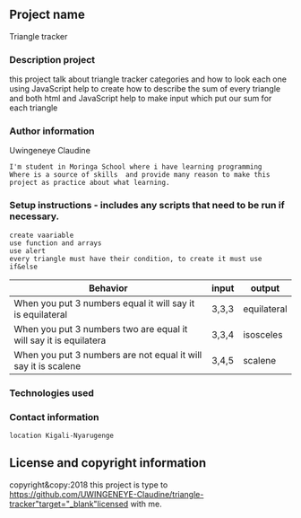 ## Project name
Triangle tracker
### Description project
this project talk about triangle tracker categories and how to look each one using  JavaScript help to create how to describe the sum of every triangle and both html and JavaScript help to make input which put our sum for each triangle
### Author information 
Uwingeneye Claudine
~~~~
I'm student in Moringa School where i have learning programming 
Where is a source of skills  and provide many reason to make this project as practice about what learning.
~~~~
### Setup instructions - includes any scripts that need to be run if necessary.
~~~~
create vaariable 
use function and arrays
use alert 
every triangle must have their condition, to create it must use if&else
~~~~
| Behavior                                                          | input | output      |
|-------------------------------------------------------------------|-------|-------------|
|  When you put 3 numbers equal it will say it is equilateral       | 3,3,3 | equilateral |
| When you put 3 numbers  two are equal it will say it is equilatera| 3,3,4 | isosceles   |
| When you put 3 numbers are not equal it will say it is scalene    | 3,4,5 | scalene     |
### Technologies used
### Contact information
~~~~
location Kigali-Nyarugenge
~~~~
## License and copyright information
copyright&copy:2018 this project is type to https://github.com/UWINGENEYE-Claudine/triangle-tracker"target="_blank"licensed with me.
